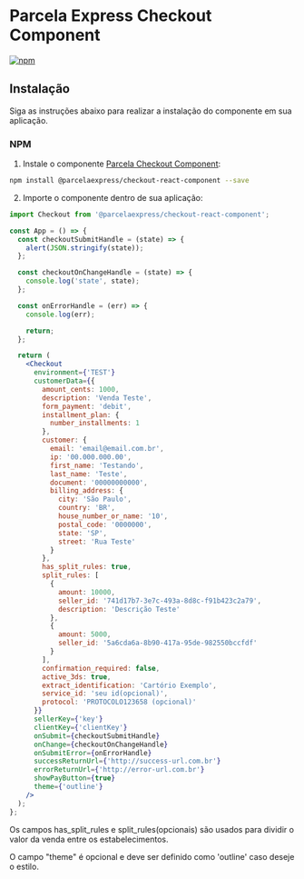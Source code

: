 # Parcela Express Checkout Component

[![npm](https://img.shields.io/npm/v/@parcelaexpress/checkout-react-component.svg)](http://npm.im/@parcelaexpress/checkout-react-component.svg)

## Instalação

Siga as instruções abaixo para realizar a instalação do componente em sua aplicação.

### NPM

1. Instale o componente [Parcela Checkout Component](https://www.npmjs.com/package/@parcelaexpress/checkout-react-component):

```sh
npm install @parcelaexpress/checkout-react-component --save
```

2. Importe o componente dentro de sua aplicação:

```jsx
import Checkout from '@parcelaexpress/checkout-react-component';

const App = () => {
  const checkoutSubmitHandle = (state) => {
    alert(JSON.stringify(state));
  };

  const checkoutOnChangeHandle = (state) => {
    console.log('state', state);
  };

  const onErrorHandle = (err) => {
    console.log(err);

    return;
  };

  return (
    <Checkout
      environment={'TEST'}
      customerData={{
        amount_cents: 1000,
        description: 'Venda Teste',
        form_payment: 'debit',
        installment_plan: {
          number_installments: 1
        },
        customer: {
          email: 'email@email.com.br',
          ip: '00.000.000.00',
          first_name: 'Testando',
          last_name: 'Teste',
          document: '00000000000',
          billing_address: {
            city: 'São Paulo',
            country: 'BR',
            house_number_or_name: '10',
            postal_code: '0000000',
            state: 'SP',
            street: 'Rua Teste'
          }
        },
        has_split_rules: true,
        split_rules: [
          {
            amount: 10000,
            seller_id: '741d17b7-3e7c-493a-8d8c-f91b423c2a79',
            description: 'Descrição Teste'
          },
          {
            amount: 5000,
            seller_id: '5a6cda6a-8b90-417a-95de-982550bccfdf'
          }
        ],
        confirmation_required: false,
        active_3ds: true,
        extract_identification: 'Cartório Exemplo',
        service_id: 'seu id(opcional)',
        protocol: 'PROTOCOLO123658 (opcional)'
      }}
      sellerKey={'key'}
      clientKey={'clientKey'}
      onSubmit={checkoutSubmitHandle}
      onChange={checkoutOnChangeHandle}
      onSubmitError={onErrorHandle}
      successReturnUrl={'http://success-url.com.br'}
      errorReturnUrl={'http://error-url.com.br'}
      showPayButton={true}
      theme={'outline'}
    />
  );
};
```

Os campos has_split_rules e split_rules(opcionais) são usados para dividir o valor da venda entre os estabelecimentos.

O campo "theme" é opcional e deve ser definido como 'outline' caso deseje o estilo.

